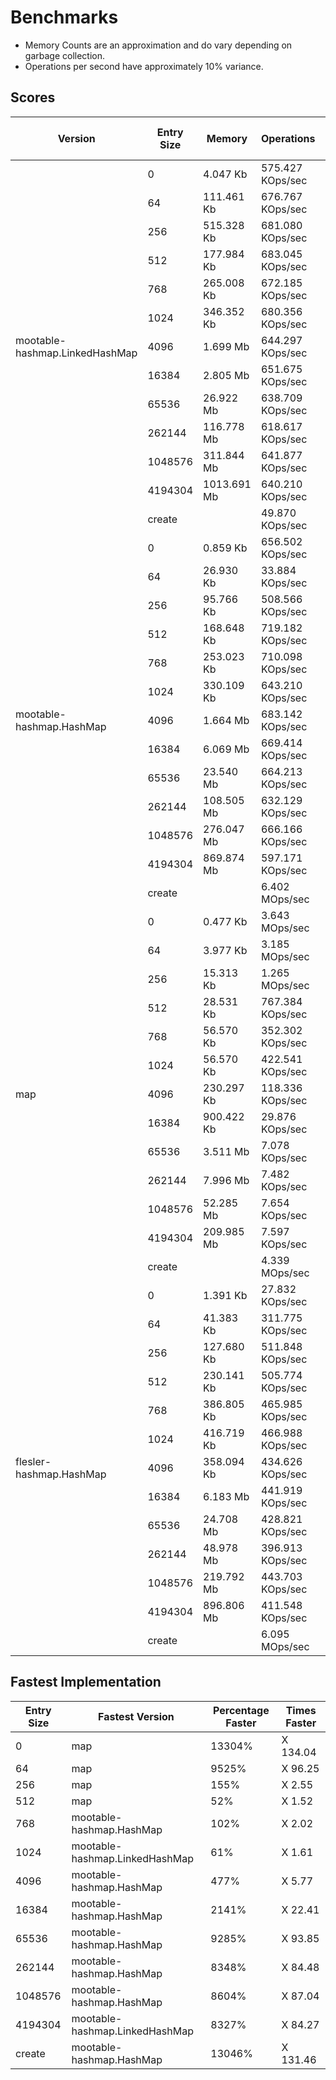 # Benchmarks 

- Memory Counts are an approximation and do vary depending on garbage collection.
- Operations per second have approximately 10% variance.

## Scores

<table>
<thead><tr><th>Version</th><th>Entry Size</th><th>Memory</th><th>Operations</th><th>Memory Raw</th><th>Operations Raw</th><th>Fastest / Slowest</th></tr></thead>
<tbody>
<tr><td rowspan="13">mootable-hashmap.LinkedHashMap</td><td>0</td><td>4.047 Kb</td><td>575.427 KOps/sec</td><td>4144</td><td>589237</td><td></td></tr><tr><td>64</td><td>111.461 Kb</td><td>676.767 KOps/sec</td><td>114136</td><td>693010</td><td></td></tr><tr><td>256</td><td>515.328 Kb</td><td>681.080 KOps/sec</td><td>527696</td><td>697425</td><td></td></tr><tr><td>512</td><td>177.984 Kb</td><td>683.045 KOps/sec</td><td>182256</td><td>699438</td><td></td></tr><tr><td>768</td><td>265.008 Kb</td><td>672.185 KOps/sec</td><td>271368</td><td>688317</td><td></td></tr><tr><td>1024</td><td>346.352 Kb</td><td>680.356 KOps/sec</td><td>354664</td><td>696685</td><td>fastest</td></tr><tr><td>4096</td><td>1.699 Mb</td><td>644.297 KOps/sec</td><td>1781272</td><td>659760</td><td></td></tr><tr><td>16384</td><td>2.805 Mb</td><td>651.675 KOps/sec</td><td>2941216</td><td>667315</td><td></td></tr><tr><td>65536</td><td>26.922 Mb</td><td>638.709 KOps/sec</td><td>28230136</td><td>654038</td><td></td></tr><tr><td>262144</td><td>116.778 Mb</td><td>618.617 KOps/sec</td><td>122450272</td><td>633464</td><td></td></tr><tr><td>1048576</td><td>311.844 Mb</td><td>641.877 KOps/sec</td><td>326992368</td><td>657282</td><td></td></tr><tr><td>4194304</td><td>1013.691 Mb</td><td>640.210 KOps/sec</td><td>1062931872</td><td>655575</td><td>fastest</td></tr><tr><td>create</td><td></td><td>49.870 KOps/sec</td><td></td><td>51067</td><td>slowest</td></tr>
<tr><td rowspan="13">mootable-hashmap.HashMap</td><td>0</td><td>0.859 Kb</td><td>656.502 KOps/sec</td><td>880</td><td>672258</td><td></td></tr><tr><td>64</td><td>26.930 Kb</td><td>33.884 KOps/sec</td><td>27576</td><td>34697</td><td>slowest</td></tr><tr><td>256</td><td>95.766 Kb</td><td>508.566 KOps/sec</td><td>98064</td><td>520772</td><td>slowest</td></tr><tr><td>512</td><td>168.648 Kb</td><td>719.182 KOps/sec</td><td>172696</td><td>736442</td><td></td></tr><tr><td>768</td><td>253.023 Kb</td><td>710.098 KOps/sec</td><td>259096</td><td>727141</td><td>fastest</td></tr><tr><td>1024</td><td>330.109 Kb</td><td>643.210 KOps/sec</td><td>338032</td><td>658647</td><td></td></tr><tr><td>4096</td><td>1.664 Mb</td><td>683.142 KOps/sec</td><td>1744616</td><td>699537</td><td>fastest</td></tr><tr><td>16384</td><td>6.069 Mb</td><td>669.414 KOps/sec</td><td>6364192</td><td>685480</td><td>fastest</td></tr><tr><td>65536</td><td>23.540 Mb</td><td>664.213 KOps/sec</td><td>24683152</td><td>680154</td><td>fastest</td></tr><tr><td>262144</td><td>108.505 Mb</td><td>632.129 KOps/sec</td><td>113776016</td><td>647301</td><td>fastest</td></tr><tr><td>1048576</td><td>276.047 Mb</td><td>666.166 KOps/sec</td><td>289455904</td><td>682154</td><td>fastest</td></tr><tr><td>4194304</td><td>869.874 Mb</td><td>597.171 KOps/sec</td><td>912128600</td><td>611503</td><td></td></tr><tr><td>create</td><td></td><td>6.402 MOps/sec</td><td></td><td>6713170</td><td>fastest</td></tr>
<tr><td rowspan="13">map</td><td>0</td><td>0.477 Kb</td><td>3.643 MOps/sec</td><td>488</td><td>3820063</td><td>fastest</td></tr><tr><td>64</td><td>3.977 Kb</td><td>3.185 MOps/sec</td><td>4072</td><td>3339679</td><td>fastest</td></tr><tr><td>256</td><td>15.313 Kb</td><td>1.265 MOps/sec</td><td>15680</td><td>1326953</td><td>fastest</td></tr><tr><td>512</td><td>28.531 Kb</td><td>767.384 KOps/sec</td><td>29216</td><td>785801</td><td>fastest</td></tr><tr><td>768</td><td>56.570 Kb</td><td>352.302 KOps/sec</td><td>57928</td><td>360757</td><td>slowest</td></tr><tr><td>1024</td><td>56.570 Kb</td><td>422.541 KOps/sec</td><td>57928</td><td>432681</td><td>slowest</td></tr><tr><td>4096</td><td>230.297 Kb</td><td>118.336 KOps/sec</td><td>235824</td><td>121176</td><td>slowest</td></tr><tr><td>16384</td><td>900.422 Kb</td><td>29.876 KOps/sec</td><td>922032</td><td>30593</td><td>slowest</td></tr><tr><td>65536</td><td>3.511 Mb</td><td>7.078 KOps/sec</td><td>3681968</td><td>7247</td><td>slowest</td></tr><tr><td>262144</td><td>7.996 Mb</td><td>7.482 KOps/sec</td><td>8384616</td><td>7662</td><td>slowest</td></tr><tr><td>1048576</td><td>52.285 Mb</td><td>7.654 KOps/sec</td><td>54825032</td><td>7837</td><td>slowest</td></tr><tr><td>4194304</td><td>209.985 Mb</td><td>7.597 KOps/sec</td><td>220185528</td><td>7780</td><td>slowest</td></tr><tr><td>create</td><td></td><td>4.339 MOps/sec</td><td></td><td>4549289</td><td></td></tr>
<tr><td rowspan="13">flesler-hashmap.HashMap</td><td>0</td><td>1.391 Kb</td><td>27.832 KOps/sec</td><td>1424</td><td>28500</td><td>slowest</td></tr><tr><td>64</td><td>41.383 Kb</td><td>311.775 KOps/sec</td><td>42376</td><td>319257</td><td></td></tr><tr><td>256</td><td>127.680 Kb</td><td>511.848 KOps/sec</td><td>130744</td><td>524133</td><td></td></tr><tr><td>512</td><td>230.141 Kb</td><td>505.774 KOps/sec</td><td>235664</td><td>517912</td><td>slowest</td></tr><tr><td>768</td><td>386.805 Kb</td><td>465.985 KOps/sec</td><td>396088</td><td>477168</td><td></td></tr><tr><td>1024</td><td>416.719 Kb</td><td>466.988 KOps/sec</td><td>426720</td><td>478196</td><td></td></tr><tr><td>4096</td><td>358.094 Kb</td><td>434.626 KOps/sec</td><td>366688</td><td>445058</td><td></td></tr><tr><td>16384</td><td>6.183 Mb</td><td>441.919 KOps/sec</td><td>6483712</td><td>452526</td><td></td></tr><tr><td>65536</td><td>24.708 Mb</td><td>428.821 KOps/sec</td><td>25907880</td><td>439112</td><td></td></tr><tr><td>262144</td><td>48.978 Mb</td><td>396.913 KOps/sec</td><td>51356992</td><td>406439</td><td></td></tr><tr><td>1048576</td><td>219.792 Mb</td><td>443.703 KOps/sec</td><td>230468104</td><td>454351</td><td></td></tr><tr><td>4194304</td><td>896.806 Mb</td><td>411.548 KOps/sec</td><td>940369120</td><td>421425</td><td></td></tr><tr><td>create</td><td></td><td>6.095 MOps/sec</td><td></td><td>6391046</td><td></td></tr>
</tbody>
</table>

## Fastest Implementation

<table>
<thead><tr><th>Entry Size</th><th>Fastest Version</th><th>Percentage Faster</th><th>Times Faster</th></tr></thead>
<tbody>
<tr><td>0</td><td>map</td><td>13304%</td><td>X 134.04</td></tr><tr><td>64</td><td>map</td><td>9525%</td><td>X 96.25</td></tr><tr><td>256</td><td>map</td><td>155%</td><td>X 2.55</td></tr><tr><td>512</td><td>map</td><td>52%</td><td>X 1.52</td></tr><tr><td>768</td><td>mootable-hashmap.HashMap</td><td>102%</td><td>X 2.02</td></tr><tr><td>1024</td><td>mootable-hashmap.LinkedHashMap</td><td>61%</td><td>X 1.61</td></tr><tr><td>4096</td><td>mootable-hashmap.HashMap</td><td>477%</td><td>X 5.77</td></tr><tr><td>16384</td><td>mootable-hashmap.HashMap</td><td>2141%</td><td>X 22.41</td></tr><tr><td>65536</td><td>mootable-hashmap.HashMap</td><td>9285%</td><td>X 93.85</td></tr><tr><td>262144</td><td>mootable-hashmap.HashMap</td><td>8348%</td><td>X 84.48</td></tr><tr><td>1048576</td><td>mootable-hashmap.HashMap</td><td>8604%</td><td>X 87.04</td></tr><tr><td>4194304</td><td>mootable-hashmap.LinkedHashMap</td><td>8327%</td><td>X 84.27</td></tr><tr><td>create</td><td>mootable-hashmap.HashMap</td><td>13046%</td><td>X 131.46</td></tr></tbody>
</table>
